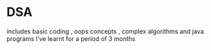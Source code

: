 # DSA
includes basic coding , oops concepts , complex algorithms and java programs I've learnt for a period of 3 months 
